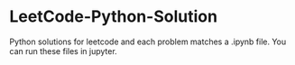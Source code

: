 # LeetCode-Python-Solution
Python solutions for leetcode and each problem matches a .ipynb file. 
You can run these files in jupyter.
